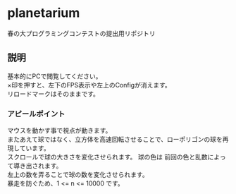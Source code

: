 # planetarium
春の大プログラミングコンテストの提出用リポジトリ  

## 説明

基本的にPCで閲覧してください。  
×印を押すと、左下のFPS表示や左上のConfigが消えます。  
リロードマークはそのままです。  

### アピールポイント
マウスを動かす事で視点が動きます。  
またあえて球ではなく、立方体を高速回転させることで、ローポリゴンの球を再現しています。  
スクロールで球の大きさを変化させられます。 球の色は 前回の色と乱数によって導き出されます。  
左上の数を弄ることで球の数を変化させられます。  
暴走を防ぐため、1 <= n <= 10000 です。  
